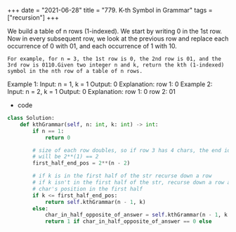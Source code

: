 +++
date = "2021-06-28"
title = "779. K-th Symbol in Grammar"
tags = ["recursion"]
+++

We build a table of n rows (1-indexed). We start by writing 0 in the 1st row. Now in every subsequent row, we look at the previous row and replace each occurrence of 0 with 01, and each occurrence of 1 with 10.

	For example, for n = 3, the 1st row is 0, the 2nd row is 01, and the 3rd row is 0110.Given two integer n and k, return the kth (1-indexed) symbol in the nth row of a table of n rows.
 
Example 1:
Input: n = 1, k = 1 Output: 0 Explanation: row 1: 0
Example 2:
Input: n = 2, k = 1 Output: 0 Explanation: row 1: 0 row 2: 01

- code
```py
class Solution:
    def kthGrammar(self, n: int, k: int) -> int:
        if n == 1:
            return 0

        # size of each row doubles, so if row 3 has 4 chars, the end idx of that row 
        # will be 2**(1) == 2
        first_half_end_pos = 2**(n - 2)

        # if k is in the first half of the str recurse down a row 
        # if k isn't in the first half of the str, recurse down a row and find the opposite 
        # char's position in the first half
        if k <= first_half_end_pos:
            return self.kthGrammar(n - 1, k)
        else:
            char_in_half_opposite_of_answer = self.kthGrammar(n - 1, k - first_half_end_pos)
            return 1 if char_in_half_opposite_of_answer == 0 else 

```
